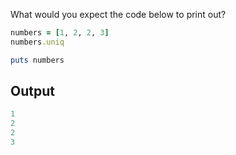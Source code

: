
What would you expect the code below to print out?

```ruby
numbers = [1, 2, 2, 3]
numbers.uniq

puts numbers
```

## Output

```ruby
1
2
2
3
```